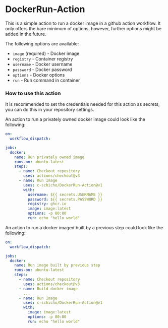 # DockerRun-Action

This is a simple action to run a docker image in a github action workflow. It only offers the bare minimum of options,
however, further options might be added in the future.

The following options are available:
 - `image` (required) - Docker image
 - `registry` - Container registry
 - `username` - Docker username
 - `password` - Docker password
 - `options` - Docker options
 - `run` - Run command in container

### How to use this action

It is recommended to set the credentials needed for this action as secrets, you can do this in your repository
settings.

An action to run a privately owned docker image could look like the following:

```yml
on:
  workflow_dispatch:

jobs:
  docker:
    name: Run privately owned image
    runs-on: ubuntu-latest
    steps:
      - name: Checkout repository
        uses: actions/checkout@v3
      - name: Run Image
        uses: c-schicho/DockerRun-Action@v1
        with:
          username: ${{ secrets.USERNAME }}
          password: ${{ secrets.PASSWORD }}
          registry: ghcr.io
          image: image:latest
          options: -p 80:80
          run: echo "hello world"
```

An action to run a docker imaged built by a previous step could look like the following:

```yml
on:
  workflow_dispatch:

jobs:
  docker:
    name: Run image built by previous step
    runs-on: ubuntu-latest
    steps:
      - name: Checkout repository
        uses: actions/checkout@v3
      - name: Build docker image
        ...
      - name: Run Image
        uses: c-schicho/DockerRun-Action@v1
        with:
          image: image:latest
          options: -p 80:80
          run: echo "hello world"
```